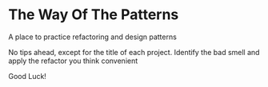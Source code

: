 # The Way Of The Patterns

A place to practice refactoring and design patterns

No tips ahead, except for the title of each project.
Identify the bad smell and apply the refactor you think convenient

Good Luck!
